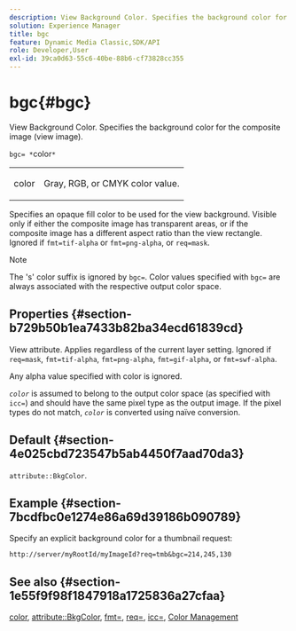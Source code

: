 ```yaml
---
description: View Background Color. Specifies the background color for the composite image (view image).
solution: Experience Manager
title: bgc
feature: Dynamic Media Classic,SDK/API
role: Developer,User
exl-id: 39ca0d63-55c6-40be-88b6-cf73828cc355
---
```

# bgc{#bgc}

View Background Color. Specifies the background color for the composite image (view image).

 `bgc= *`color`*`

<table id="simpletable_998CF426296945FEA48D19E33B71A17E"> 
 <tr class="strow"> 
  <td class="stentry"> <p><span class="codeph"> <span class="varname"> color</span></span> </p> </td> 
  <td class="stentry"> <p>Gray, RGB, or CMYK color value. </p></td> 
 </tr> 
</table>

Specifies an opaque fill color to be used for the view background. Visible only if either the composite image has transparent areas, or if the composite image has a different aspect ratio than the view rectangle. Ignored if `fmt=tif-alpha` or `fmt=png-alpha`, or `req=mask`.

>[!NOTE]
>
>The 's' color suffix is ignored by `bgc=`. Color values specified with `bgc=` are always associated with the respective output color space.

## Properties {#section-b729b50b1ea7433b82ba34ecd61839cd}

View attribute. Applies regardless of the current layer setting. Ignored if `req=mask`, `fmt=tif-alpha`, `fmt=png-alpha`, `fmt=gif-alpha`, or `fmt=swf-alpha`.

Any alpha value specified with color is ignored.

*`color`* is assumed to belong to the output color space (as specified with `icc=`) and should have the same pixel type as the output image. If the pixel types do not match, *`color`* is converted using naïve conversion.

## Default {#section-4e025cbd723547b5ab4450f7aad70da3}

`attribute::BkgColor`.

## Example {#section-7bcdfbc0e1274e86a69d39186b090789}

Specify an explicit background color for a thumbnail request:

`http://server/myRootId/myImageId?req=tmb&bgc=214,245,130`

## See also {#section-1e55f9f98f1847918a1725836a27cfaa}

[color](../../../../../is-api/http-ref/image-serving-api-ref/c-http-protocol-reference/c-data-types/r-is-http-color.md#reference-0fdb264a3aed4bd78451bb55311f6e93), [attribute::BkgColor](../../../../../is-api/image-catalog/image-serving-api-ref/c-image-catalog-reference/c-attributes-reference/r-bkgcolor.md#reference-ed53106ee50442d7a2dd3e1f60e6f0f8), [fmt=](../../../../../is-api/http-ref/image-serving-api-ref/c-http-protocol-reference/c-command-reference/r-is-http-fmt.md#reference-cdf10043423b45ba9fe15157fb3ae37a), [req=](../../../../../is-api/http-ref/image-serving-api-ref/c-http-protocol-reference/c-command-reference/r-req/r-req.md#reference-907cdb4a97034db7ad94695f25552e76), [icc=](../../../../../is-api/http-ref/image-serving-api-ref/c-http-protocol-reference/c-command-reference/r-icc.md#reference-182b5679e21e4df3b4d330535a5a7517), [Color Management](../../../../../is-api/http-ref/image-serving-api-ref/c-http-protocol-reference/c-syntax-and-features/r-color-management.md#reference-c7e4a72d589145189f7e4bcb6b4544d7)
